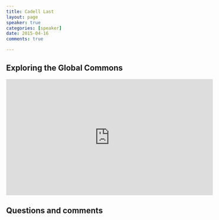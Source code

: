 ```yaml
---
title: Cadell Last
layout: page
speaker: true
categories: [speaker]
date: 2015-04-16
comments: true

---
```


## Exploring the Global Commons 

<iframe width="560" height="315" src="https://www.youtube.com/embed/8r_Fg7TWVq0" frameborder="0" allowfullscreen></iframe>

## Questions and comments
